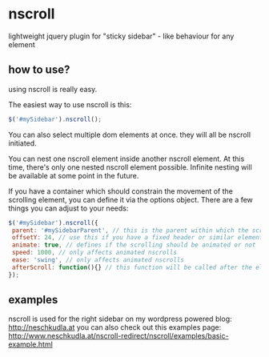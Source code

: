 nscroll
=======

lightweight jquery plugin for "sticky sidebar" - like behaviour for any element

how to use?
-------

using nscroll is really easy.

The easiest way to use nscroll is this:

 ```javascript
$('#mySidebar').nscroll();
 ```
 
You can also select multiple dom elements at once. they will all be nscroll initiated.

You can nest one nscroll element inside another nscroll element. At this time, there's only one nested nscroll element possible.
Infinite nesting will be available at some point in the future.
 
If you have a container which should constrain the movement of the scrolling element, you can define it via the options object.
There are a few things you can adjust to your needs:

 ```javascript
$('#mySidebar').nscroll({
  parent: '#mySidebarParent', // this is the parent within which the scrolling element...scrolls
  offsetY: 24, // use this if you have a fixed header or similar elements which are atop of your scrolling element
  animate: true, // defines if the scrolling should be animated or not
  speed: 1000, // only affects animated nscrolls
  ease: 'swing', // only affects animated nscrolls
  afterScroll: function(){} // this function will be called after the element reached its new position
});
 ```

examples
-------

 nscroll is used for the right sidebar on my wordpress powered blog: http://neschkudla.at
 you can also check out this examples page: http://www.neschkudla.at/nscroll-redirect/nscroll/examples/basic-example.html
